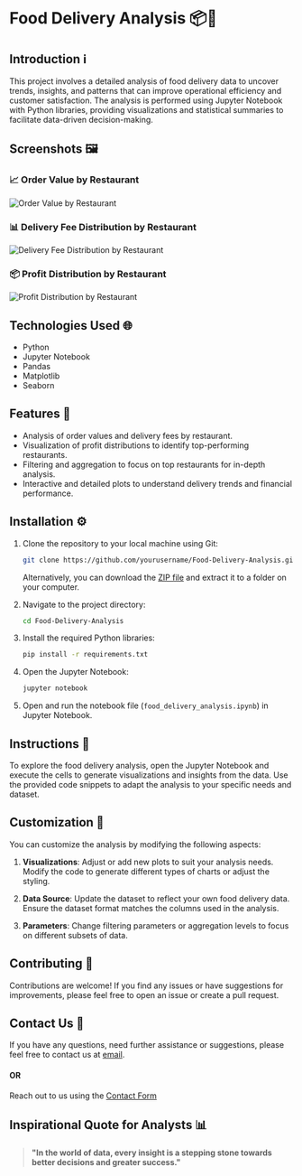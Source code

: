 
# Food Delivery Analysis 📦🍕

## Introduction ℹ️

This project involves a detailed analysis of food delivery data to uncover trends, insights, and patterns that can improve operational efficiency and customer satisfaction. The analysis is performed using Jupyter Notebook with Python libraries, providing visualizations and statistical summaries to facilitate data-driven decision-making.

## Screenshots 🖼️

### 📈 Order Value by Restaurant
![Order Value by Restaurant](https://github.com/user-attachments/assets/d45d26fb-29cf-456c-b526-489fb3f0a6da)

### 📊 Delivery Fee Distribution by Restaurant
![Delivery Fee Distribution by Restaurant](https://github.com/user-attachments/assets/0b9ac971-aa81-43a8-82bb-2fdc9012f1d6)

### 📦 Profit Distribution by Restaurant
![Profit Distribution by Restaurant](https://github.com/user-attachments/assets/fcd2544e-c124-4783-8606-a01d8c2a1049)

## Technologies Used 🌐

- Python
- Jupyter Notebook
- Pandas
- Matplotlib
- Seaborn

## Features 🌟

- Analysis of order values and delivery fees by restaurant.
- Visualization of profit distributions to identify top-performing restaurants.
- Filtering and aggregation to focus on top restaurants for in-depth analysis.
- Interactive and detailed plots to understand delivery trends and financial performance.

## Installation ⚙️

1. Clone the repository to your local machine using Git:

   ```bash
   git clone https://github.com/yourusername/Food-Delivery-Analysis.git
   ```
   Alternatively, you can download the [ZIP file](https://github.com/yourusername/Food-Delivery-Analysis/archive/refs/heads/main.zip) and extract it to a folder on your computer.

2. Navigate to the project directory:
   ```bash
   cd Food-Delivery-Analysis
   ```

3. Install the required Python libraries:
   ```bash
   pip install -r requirements.txt
   ```

4. Open the Jupyter Notebook:
   ```bash
   jupyter notebook
   ```

5. Open and run the notebook file (`food_delivery_analysis.ipynb`) in Jupyter Notebook.

## Instructions 🌟

To explore the food delivery analysis, open the Jupyter Notebook and execute the cells to generate visualizations and insights from the data. Use the provided code snippets to adapt the analysis to your specific needs and dataset.

## Customization 🔧

You can customize the analysis by modifying the following aspects:

1. **Visualizations**: Adjust or add new plots to suit your analysis needs. Modify the code to generate different types of charts or adjust the styling.

2. **Data Source**: Update the dataset to reflect your own food delivery data. Ensure the dataset format matches the columns used in the analysis.

3. **Parameters**: Change filtering parameters or aggregation levels to focus on different subsets of data.

## Contributing 🤝

Contributions are welcome! If you find any issues or have suggestions for improvements, please feel free to open an issue or create a pull request.

## Contact Us 📧

If you have any questions, need further assistance or suggestions, please feel free to contact us at [email]( nisarns8856@gmail.com).
#### OR
Reach out to us using the [Contact Form](https://forms.gle/cEcJ9uEiz1XVbsuw8)

## Inspirational Quote for Analysts 📊
> #### "In the world of data, every insight is a stepping stone towards better decisions and greater success."
